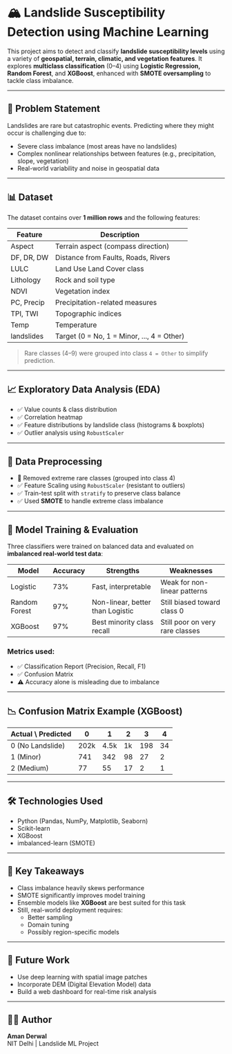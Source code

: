 # 🏔️ Landslide Susceptibility Detection using Machine Learning

This project aims to detect and classify **landslide susceptibility levels** using a variety of **geospatial, terrain, climatic, and vegetation features**. It explores **multiclass classification** (0–4) using **Logistic Regression, Random Forest**, and **XGBoost**, enhanced with **SMOTE oversampling** to tackle class imbalance.

---

## 📌 Problem Statement

Landslides are rare but catastrophic events. Predicting where they might occur is challenging due to:
- Severe class imbalance (most areas have no landslides)
- Complex nonlinear relationships between features (e.g., precipitation, slope, vegetation)
- Real-world variability and noise in geospatial data

---

## 📊 Dataset

The dataset contains over **1 million rows** and the following features:

| Feature     | Description                                |
|-------------|--------------------------------------------|
| Aspect      | Terrain aspect (compass direction)         |
| DF, DR, DW  | Distance from Faults, Roads, Rivers        |
| LULC        | Land Use Land Cover class                  |
| Lithology   | Rock and soil type                         |
| NDVI        | Vegetation index                           |
| PC, Precip  | Precipitation-related measures             |
| TPI, TWI    | Topographic indices                        |
| Temp        | Temperature                                |
| landslides  | Target (0 = No, 1 = Minor, ..., 4 = Other) |

> Rare classes (4–9) were grouped into class `4 = Other` to simplify prediction.

---

## 📈 Exploratory Data Analysis (EDA)

- ✅ Value counts & class distribution
- ✅ Correlation heatmap
- ✅ Feature distributions by landslide class (histograms & boxplots)
- ✅ Outlier analysis using `RobustScaler`

---

## 🧪 Data Preprocessing

- 🚫 Removed extreme rare classes (grouped into class 4)
- ✅ Feature Scaling using `RobustScaler` (resistant to outliers)
- ✅ Train-test split with `stratify` to preserve class balance
- ✅ Used **SMOTE** to handle extreme class imbalance

---

## 🧠 Model Training & Evaluation

Three classifiers were trained on balanced data and evaluated on **imbalanced real-world test data**:

| Model           | Accuracy | Strengths                           | Weaknesses                      |
|-----------------|----------|-------------------------------------|---------------------------------|
| Logistic        | 73%      | Fast, interpretable                 | Weak for non-linear patterns    |
| Random Forest   | 97%      | Non-linear, better than Logistic    | Still biased toward class 0     |
| XGBoost         | 97%      | Best minority class recall          | Still poor on very rare classes |

### Metrics used:
- ✅ Classification Report (Precision, Recall, F1)
- ✅ Confusion Matrix
- ⚠️ Accuracy alone is misleading due to imbalance

---

## 📉 Confusion Matrix Example (XGBoost)

| Actual \ Predicted | 0     | 1   | 2  | 3  | 4  |
|--------------------|-------|-----|----|----|----|
| 0 (No Landslide)   | 202k  | 4.5k|1k |198 | 34 |
| 1 (Minor)          | 741   | 342 | 98 | 27 |  2 |
| 2 (Medium)         | 77    | 55  | 17 |  2 |  1 |

---

## 🛠️ Technologies Used

- Python (Pandas, NumPy, Matplotlib, Seaborn)
- Scikit-learn
- XGBoost
- imbalanced-learn (SMOTE)

---

## 📌 Key Takeaways

- Class imbalance heavily skews performance
- SMOTE significantly improves model training
- Ensemble models like **XGBoost** are best suited for this task
- Still, real-world deployment requires:
  - Better sampling
  - Domain tuning
  - Possibly region-specific models

---

## 🚀 Future Work

- Use deep learning with spatial image patches
- Incorporate DEM (Digital Elevation Model) data
- Build a web dashboard for real-time risk analysis

---

## 🧑‍💻 Author

**Aman Derwal**  
NIT Delhi | Landslide ML Project 
